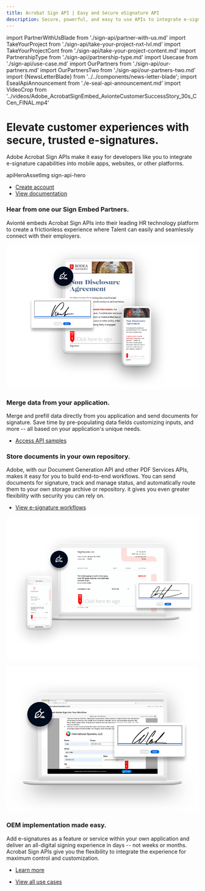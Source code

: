 ```yaml
---
title: Acrobat Sign API | Easy and Secure eSignature API
description: Secure, powerful, and easy to use APIs to integrate e-signatures into your platform, app, or workflow quickly.
---
```

import PartnerWithUsBlade from './sign-api/partner-with-us.md'
import TakeYourProject from './sign-api/take-your-project-nxt-lvl.md'
import TakeYourProjectCont from './sign-api/take-your-project-content.md'
import PartnershipType from './sign-api/partnership-type.md'
import Usecase from './sign-api/use-case.md'
import OurPartners from './sign-api/our-partners.md'
import OurPartnersTwo from './sign-api/our-partners-two.md'
import {NewsLetterBlade} from '../../components/news-letter-blade';
import EsealApiAnnouncement from './e-seal-api-announcement.md'
import VideoCrop from '../videos/Adobe_AcrobatSignEmbed_AvionteCustomerSuccessStory_30s_CCen_FINAL.mp4'

<Hero slots="heading, text, assetsImg, buttons" customLayout primaryOutline variant="fullwidth" primaryOutline variantsTypeSecondary='primary'  className="signApiHerobgImage Hero-Banner hero-btn-color"/>

# Elevate customer experiences with secure, trusted e-signatures.

Adobe Acrobat Sign APIs make it easy for developers like you to integrate e-signature capabilities into mobile apps, websites, or other platforms.

apiHeroAssetImg sign-api-hero

- [Create account](https://www.adobe.com/sign/developer-form.html)
- [View documentation](https://opensource.adobe.com/acrobat-sign/developer_guide/)

<PartnerWithUsBlade/>

<WrapperComponent slots="content" repeat="1" theme="lightest" className="why-pdf-services Why-PDF-Services-API"/>

<TakeYourProject/>

<WrapperComponent slots="content" repeat="1" theme="lightest" className="padding-zero Key-features-of-Adobe-PDF-Extract-API"/>

<TakeYourProjectCont/>

<EsealApiAnnouncement/>

<WrapperComponent slots="content" repeat="1" theme="light" className="padding-zero Key-features-of-Adobe-PDF-Extract-API"/>

<PartnershipType/>

<TextBlock slots="heading,text" theme="lightest" headerElementType="h2" variantsTypePrimary='secondary' videoSrcUrl={VideoCrop} variantStyleFill = "outline"   homeZigZag className=" zigzag-cta-two sign-api-video streamline_ability"/>

### Hear from one our Sign Embed Partners.

Avionté embeds Acrobat Sign APIs into their leading HR technology platform to create a frictionless experience where Talent can easily and seamlessly connect with their employers.

<TextBlock slots="image, heading,text,buttons" theme="lightest" headerElementType="h2" variantsTypePrimary='secondary'  isPrimaryBtn homeZigZag className="home-zigzag-comp-padding Adobe-PDF-Services-API zigzag-cta-one"/>

![EMPTY_ALT](../images/5_Devices_Merge.png)

### Merge data from your application.

Merge and prefill data directly from you application and send documents for signature. Save time by pre-populating data fields customizing inputs, and more -- all based on your application's unique needs.

- [Access API samples](https://opensource.adobe.com/acrobat-sign/developer_guide/samples.html)

<TextBlock slots="heading,text,buttons,image" theme="lightest" headerElementType="h2" variantsTypePrimary='secondary'  isPrimaryBtn homeZigZag className="home-zigzag-comp-padding Adobe-PDF-Services-API zigzag-cta-two"/>

### Store documents in your own repository.

Adobe, with our Document Generation API and other PDF Services APIs, makes it easy for you to build end-to-end workflows. You can send documents for signature, track and manage status, and automatically route them to your own storage archive or repository. it gives you even greater flexibility with security you can rely on.

- [View e-signature workflows](https://opensource.adobe.com/acrobat-sign/developer_guide/apiusage.html#send-for-signing-create-an-agreement)

![EMPTY_ALT](../images/5_Devices_Store.png)

<TextBlock slots="image, heading,text,buttons" theme="lightest" headerElementType="h2" variantsTypePrimary='secondary'  isPrimaryBtn homeZigZag className="home-zigzag-comp-padding Adobe-PDF-Services-API zigzag-cta-three"/>

![EMPTY_ALT](../images/5_Devices_OEM.png)

### OEM implementation made easy.

Add e-signatures as a feature or service within your own application and deliver an all-digital signing experience in days -- not weeks or months. Acrobat Sign APIs give you the flexibility to integrate the experience for maximum control and customization.

- [Learn more](https://adobe.lookbookhq.com/adobesignpartnerpgm/buildtestdeliver)

<WrapperComponent slots="content" repeat="1" theme="light" className="why-pdf-services Why-PDF-Services-API"/>

<Usecase/>

<TextBlock slots="buttons" isCentered theme="light" variantsTypePrimary='secondary'  isPrimaryBtn  className='padding-5 Use-cases-for-Adobe-Document-Services view-all-cta'/>

- [View all use cases](/src/pages/use-cases/agreements-and-contracts/sales-proposals-and-contracts/)

<NewsLetterBlade className="news-letter"/>

<WrapperComponent slots="content" repeat="1" theme="lightest" className="why-pdf-services Why-PDF-Services-API"/>

<OurPartners/>

<WrapperComponent slots="content" repeat="1" theme="lightest" className="why-pdf-services Why-PDF-Services-API"/>

<OurPartnersTwo/>
